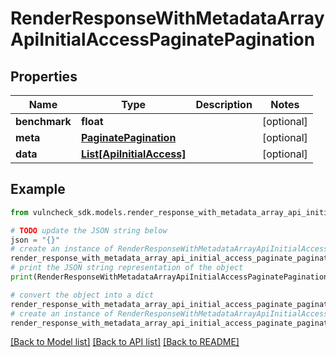 # RenderResponseWithMetadataArrayApiInitialAccessPaginatePagination


## Properties

Name | Type | Description | Notes
------------ | ------------- | ------------- | -------------
**benchmark** | **float** |  | [optional] 
**meta** | [**PaginatePagination**](PaginatePagination.md) |  | [optional] 
**data** | [**List[ApiInitialAccess]**](ApiInitialAccess.md) |  | [optional] 

## Example

```python
from vulncheck_sdk.models.render_response_with_metadata_array_api_initial_access_paginate_pagination import RenderResponseWithMetadataArrayApiInitialAccessPaginatePagination

# TODO update the JSON string below
json = "{}"
# create an instance of RenderResponseWithMetadataArrayApiInitialAccessPaginatePagination from a JSON string
render_response_with_metadata_array_api_initial_access_paginate_pagination_instance = RenderResponseWithMetadataArrayApiInitialAccessPaginatePagination.from_json(json)
# print the JSON string representation of the object
print(RenderResponseWithMetadataArrayApiInitialAccessPaginatePagination.to_json())

# convert the object into a dict
render_response_with_metadata_array_api_initial_access_paginate_pagination_dict = render_response_with_metadata_array_api_initial_access_paginate_pagination_instance.to_dict()
# create an instance of RenderResponseWithMetadataArrayApiInitialAccessPaginatePagination from a dict
render_response_with_metadata_array_api_initial_access_paginate_pagination_from_dict = RenderResponseWithMetadataArrayApiInitialAccessPaginatePagination.from_dict(render_response_with_metadata_array_api_initial_access_paginate_pagination_dict)
```
[[Back to Model list]](../README.md#documentation-for-models) [[Back to API list]](../README.md#documentation-for-api-endpoints) [[Back to README]](../README.md)


